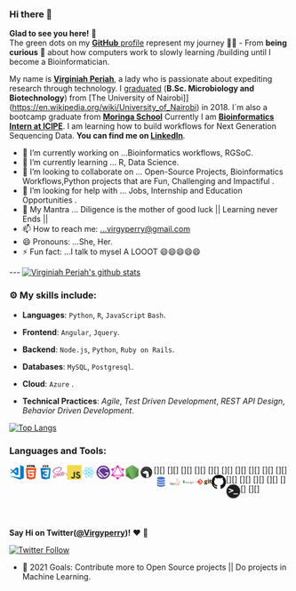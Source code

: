 ### Hi there 👋

**Glad to see you here!** :star_struck: <br> The green dots on my [**GitHub** profile](https://github.com/virginiah894?tab=repositories) represent my journey :running_woman: - From **being curious** :thinking: about how computers work to slowly learning /building until I become a Bioinformatician.


My name is  **[Virginiah Periah](https://github.com/virginiah894)**, a lady who is passionate about expediting research through technology. I [graduated](https://en.wikipedia.org/wiki/University_of_Nairobi) (**B.Sc. Microbiology and Biotechnology**) from [The University of Nairobi]](https://en.wikipedia.org/wiki/University_of_Nairobi) in 2018. I`m also a bootcamp graduate from **[Moringa School](https://moringaschool.com/)**
Currently I am  **[Bioinformatics Intern at ICIPE](http://www.icipe.org/news/icipe-%E2%80%93-50-years-malaria-mosquito-research)**. I am learning how to build workflows for Next Generation Sequencing Data. **You can find me on [LinkedIn](https://www.linkedin.com/in/virginiah-p-13a311a2/)**.

- 🔭 I’m currently working on ...Bioinformatics workflows, RGSoC.
- 🌱 I’m currently learning ... R, Data Science.
- 👯 I’m looking to collaborate on ... Open-Source Projects, Bioinformatics Workflows,Python projects that are Fun, Challenging and Impactiful .
- 🤔 I’m looking for help with ... Jobs, Internship and Education Opportunities .
- 💬 My Mantra ... Diligence is the mother of good luck || Learning never Ends ||
- 📫 How to reach me: ...virgyperry@gmail.com
- 😄 Pronouns: ...She, Her.
- ⚡ Fun fact: ...I talk to mysel A LOOOT 😄😄😄😄😄

--- [![Virginiah Periah's github stats](https://github-readme-stats.vercel.app/api?username=virginiah894&show_icons=true)](https://github.com/virginiah894/)

### :gear: My skills include:

- **Languages**: `Python`, `R`, `JavaScript` `Bash`.

- **Frontend**: `Angular`, `Jquery`.

- **Backend**: `Node.js`, `Python`, `Ruby on Rails`.

- **Databases**: `MySQL`, `Postgresql`.

- **Cloud**: `Azure` .

- **Technical Practices**: *Agile*, *Test Driven Development*, *REST API Design*, *Behavior Driven Development*.

[![Top Langs](https://github-readme-stats.vercel.app/api/top-langs/?username=virginiah894)](https://github.com/virginiah894)


### Languages and Tools:

[<img align="left" alt="Visual Studio Code" width="26px" src="https://raw.githubusercontent.com/github/explore/80688e429a7d4ef2fca1e82350fe8e3517d3494d/topics/visual-studio-code/visual-studio-code.png" />][]
[<img align="left" alt="HTML5" width="26px" src="https://raw.githubusercontent.com/github/explore/80688e429a7d4ef2fca1e82350fe8e3517d3494d/topics/html/html.png" />][]
[<img align="left" alt="CSS3" width="26px" src="https://raw.githubusercontent.com/github/explore/80688e429a7d4ef2fca1e82350fe8e3517d3494d/topics/css/css.png" />][]
[<img align="left" alt="Sass" width="26px" src="https://raw.githubusercontent.com/github/explore/80688e429a7d4ef2fca1e82350fe8e3517d3494d/topics/sass/sass.png" />][]
[<img align="left" alt="JavaScript" width="26px" src="https://raw.githubusercontent.com/github/explore/80688e429a7d4ef2fca1e82350fe8e3517d3494d/topics/javascript/javascript.png" />][]
[<img align="left" alt="React" width="26px" src="https://raw.githubusercontent.com/github/explore/80688e429a7d4ef2fca1e82350fe8e3517d3494d/topics/react/react.png" />][]
[<img align="left" alt="Gatsby" width="26px" src="https://raw.githubusercontent.com/github/explore/e94815998e4e0713912fed477a1f346ec04c3da2/topics/gatsby/gatsby.png" />][]
[<img align="left" alt="GraphQL" width="26px" src="https://raw.githubusercontent.com/github/explore/80688e429a7d4ef2fca1e82350fe8e3517d3494d/topics/graphql/graphql.png" />][]
[<img align="left" alt="Node.js" width="26px" src="https://raw.githubusercontent.com/github/explore/80688e429a7d4ef2fca1e82350fe8e3517d3494d/topics/nodejs/nodejs.png" />][]
[<img align="left" alt="Deno" width="26px" src="https://raw.githubusercontent.com/github/explore/361e2821e2dea67711cde99c9c40ed357061cf27/topics/deno/deno.png" />][]
[<img align="left" alt="SQL" width="26px" src="https://raw.githubusercontent.com/github/explore/80688e429a7d4ef2fca1e82350fe8e3517d3494d/topics/sql/sql.png" />][]
[<img align="left" alt="MySQL" width="26px" src="https://raw.githubusercontent.com/github/explore/80688e429a7d4ef2fca1e82350fe8e3517d3494d/topics/mysql/mysql.png" />][]
[<img align="left" alt="MongoDB" width="26px" src="https://raw.githubusercontent.com/github/explore/80688e429a7d4ef2fca1e82350fe8e3517d3494d/topics/mongodb/mongodb.png" />][]
[<img align="left" alt="Git" width="26px" src="https://raw.githubusercontent.com/github/explore/80688e429a7d4ef2fca1e82350fe8e3517d3494d/topics/git/git.png" />][]
[<img align="left" alt="GitHub" width="26px" src="https://raw.githubusercontent.com/github/explore/78df643247d429f6cc873026c0622819ad797942/topics/github/github.png" />][]
[<img align="left" alt="Terminal" width="26px" src="https://raw.githubusercontent.com/github/explore/80688e429a7d4ef2fca1e82350fe8e3517d3494d/topics/terminal/terminal.png" />][]

<br />
<br />



**Say Hi on Twitter([@Virgyperry](https://twitter.com/Virgyperry))!** :heart: 💬

[![Twitter Follow](https://img.shields.io/twitter/follow/Virgyperry?style=social)](https://twitter.com/Virgyperry)

- 🥅 2021 Goals: Contribute more to Open Source projects || Do projects in Machine Learning.

